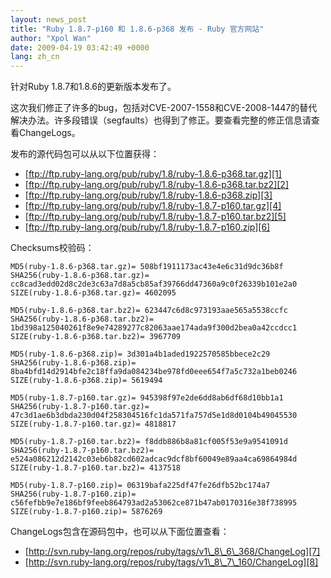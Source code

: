 ```yaml
---
layout: news_post
title: "Ruby 1.8.7-p160 和 1.8.6-p368 发布 - Ruby 官方网站"
author: "Xpol Wan"
date: 2009-04-19 03:42:49 +0000
lang: zh_cn
---
```


针对Ruby 1.8.7和1.8.6的更新版本发布了。

这次我们修正了许多的bug，包括对CVE-2007-1558和CVE-2008-1447的替代解决办法。许多段错误（segfaults）也得到了修正。要查看完整的修正信息请查看ChangeLogs。

发布的源代码包可以从以下位置获得：

* [ftp://ftp.ruby-lang.org/pub/ruby/1.8/ruby-1.8.6-p368.tar.gz][1]
* [ftp://ftp.ruby-lang.org/pub/ruby/1.8/ruby-1.8.6-p368.tar.bz2][2]
* [ftp://ftp.ruby-lang.org/pub/ruby/1.8/ruby-1.8.6-p368.zip][3]
* [ftp://ftp.ruby-lang.org/pub/ruby/1.8/ruby-1.8.7-p160.tar.gz][4]
* [ftp://ftp.ruby-lang.org/pub/ruby/1.8/ruby-1.8.7-p160.tar.bz2][5]
* [ftp://ftp.ruby-lang.org/pub/ruby/1.8/ruby-1.8.7-p160.zip][6]

Checksums校验码：


    MD5(ruby-1.8.6-p368.tar.gz)= 508bf1911173ac43e4e6c31d9dc36b8f
    SHA256(ruby-1.8.6-p368.tar.gz)= cc8cad3edd02d8c2de3c63a7d8a5cb85af39766dd47360a9c0f26339b101e2a0
    SIZE(ruby-1.8.6-p368.tar.gz)= 4602095

    MD5(ruby-1.8.6-p368.tar.bz2)= 623447c6d8c973193aae565a5538ccfc
    SHA256(ruby-1.8.6-p368.tar.bz2)= 1bd398a125040261f8e9e74289277c82063aae174ada9f300d2bea0a42ccdcc1
    SIZE(ruby-1.8.6-p368.tar.bz2)= 3967709

    MD5(ruby-1.8.6-p368.zip)= 3d301a4b1aded1922570585bbece2c29
    SHA256(ruby-1.8.6-p368.zip)= 8ba4bfd14d2914bfe2c18ffa9da084234be978fd0eee654f7a5c732a1beb0246
    SIZE(ruby-1.8.6-p368.zip)= 5619494

    MD5(ruby-1.8.7-p160.tar.gz)= 945398f97e2de6dd8ab6df68d10bb1a1
    SHA256(ruby-1.8.7-p160.tar.gz)= 47c3d1ae6b3dbda230d04f258304516fc1da571fa757d5e1d8d0104b49045530
    SIZE(ruby-1.8.7-p160.tar.gz)= 4818817

    MD5(ruby-1.8.7-p160.tar.bz2)= f8ddb886b8a81cf005f53e9a9541091d
    SHA256(ruby-1.8.7-p160.tar.bz2)= e524a086212d2142c03eb6b82cd602adcac9dcf8bf60049e89aa4ca69864984d
    SIZE(ruby-1.8.7-p160.tar.bz2)= 4137518

    MD5(ruby-1.8.7-p160.zip)= 06319bafa225df47fe26dfb52bc174a7
    SHA256(ruby-1.8.7-p160.zip)= c56fefbb9e7e186bf9feeb864793ad2a53062ce871b47ab0170316e38f738995
    SIZE(ruby-1.8.7-p160.zip)= 5876269

ChangeLogs包含在源码包中，也可以从下面位置查看：

* [http://svn.ruby-lang.org/repos/ruby/tags/v1\_8\_6\_368/ChangeLog][7]
* [http://svn.ruby-lang.org/repos/ruby/tags/v1\_8\_7\_160/ChangeLog][8]



[1]: ftp://ftp.ruby-lang.org/pub/ruby/1.8/ruby-1.8.6-p368.tar.gz
[2]: ftp://ftp.ruby-lang.org/pub/ruby/1.8/ruby-1.8.6-p368.tar.bz2
[3]: ftp://ftp.ruby-lang.org/pub/ruby/1.8/ruby-1.8.6-p368.zip
[4]: ftp://ftp.ruby-lang.org/pub/ruby/1.8/ruby-1.8.7-p160.tar.gz
[5]: ftp://ftp.ruby-lang.org/pub/ruby/1.8/ruby-1.8.7-p160.tar.bz2
[6]: ftp://ftp.ruby-lang.org/pub/ruby/1.8/ruby-1.8.7-p160.zip
[7]: http://svn.ruby-lang.org/repos/ruby/tags/v1_8_6_368/ChangeLog
[8]: http://svn.ruby-lang.org/repos/ruby/tags/v1_8_7_160/ChangeLog
